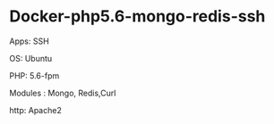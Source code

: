 # Docker-php5.6-mongo-redis-ssh
Apps: SSH

OS: Ubuntu

PHP: 5.6-fpm

Modules : Mongo, Redis,Curl

http: Apache2
